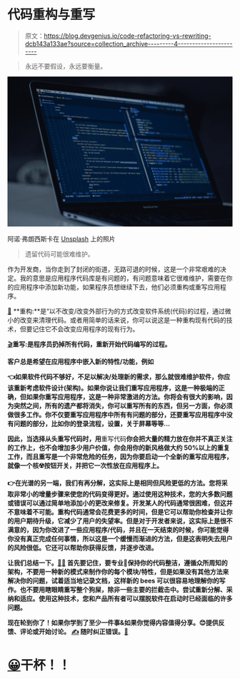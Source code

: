 # 代码重构与重写

> 原文：<https://blog.devgenius.io/code-refactoring-vs-rewriting-dcb143a133ae?source=collection_archive---------4----------------------->

> 永远不要假设，永远要衡量。

![](img/e0b611e08bd15ccfa708e97d2a4989fc.png)

阿诺·弗朗西斯卡在 [Unsplash](https://unsplash.com?utm_source=medium&utm_medium=referral) 上的照片

> 遗留代码可能很难维护。

作为开发商，当你走到了封闭的街道，无路可退的时候，这是一个非常艰难的决定。我的意思是应用程序代码库是有问题的，有问题意味着它很难维护，需要在你的应用程序中添加新功能，如果程序员想继续下去，他们必须重构或重写应用程序。

[🎥](https://emojipedia.org/movie-camera/) **重构:**是“以不改变/改变外部行为的方式改变软件系统(代码)的过程，通过微小的改变来清理代码。或者用简单的话来说，你可以说这是一种重构现有代码的技术，但要记住它不会改变应用程序的现有行为。

[🎬](https://emojipedia.org/clapper-board/)**重写:是程序员扔掉所有代码，重新开始代码编写的过程。**

**客户总是希望在应用程序中嵌入新的特性/功能，例如**

**👈如果软件代码不够好，不足以解决/处理新的需求，那么就很难维护软件，你应该重新考虑软件设计(架构)。如果你说让我们重写应用程序，这是一种极端的正确，但如果你重写应用程序，这是一种非常激进的方法。你将会有很大的影响，因为突然之间，所有的遗产都将消失，你可以重写所有的东西，但另一方面，你必须做很多工作。你不仅要重写应用程序中所有有问题的部分，还要重写应用程序中没有问题的部分，比如你的登录流程，设置，关于屏幕等等...**

**因此，当选择从头重写代码时，用**重写代码**你会把大量的精力放在你并不真正关注的工作上，也不会增加多少用户价值，你会用你的新风格做大约 50%以上的重复工作，而且重写是一个非常危险的任务，因为你要启动一个全新的重写应用程序，就像一个核☢️按钮开关，并把它一次性放在应用程序上。**

****👉**在光谱的另一端，我们有**再分解**，这实际上是相同但风险更低的方法。您将采取非常小的增量步骤来使您的代码变得更好。通过使用这种技术，您的大多数问题或错误可以通过简单地添加小的更改来修复。开发某人的代码通常很困难，但这并不意味着不可能。重构代码通常会花费更多的时间，但是它可以帮助你检查并让你的用户期待升级，它减少了用户的失望率。但是对于开发者来说，这实际上是很不满意的，因为你改进了一些应用程序/代码，并且在一天结束的时候，你可能觉得你没有真正完成任何事情，所以这是一个缓慢而渐进的方法，但是这表明失去用户的风险很低。它还可以帮助你获得反馈，并逐步改进。**

**让我们总结一下。[🙅‍♂️](https://emojipedia.org/man-gesturing-no/) 首先要记住，要专业🤔保持你的代码整洁，遵循众所周知的架构，不要用一种新的模式来制作你的每个模块/特性，但是如果没有其他方法来解决你的问题，试着适当地记录文档，这样新的 bees 可以很容易地理解你的写作。也不要用瞎眼睛重写整个狗屎，除非一些主要的拦截击中。尝试重新分解、采纳和适应。使用这种技术，您和产品所有者可以摆脱软件在启动时已经面临的许多问题。**

**现在轮到你了！如果你学到了至少一件事&如果你觉得内容值得分享。😊提供反馈、评论或开始讨论。 [✍️](https://emojipedia.org/writing-hand/) 随时纠正错误。[🐛](https://emojipedia.org/bug/)**

# **[😀](https://emojipedia.org/grinning-face/)干杯！！**